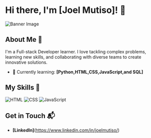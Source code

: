 # Hi there, I'm [Joel Mutiso]! 👋

![Banner Image](https://www.google.com/url?sa=i&url=https%3A%2F%2Fmedium.com%2Fclub-infosphere%2Ffull-stack-web-developer-a-guide-to-learn-787aaf659bfa&psig=AOvVaw2NI_CnFI4tW6tVNZROKnuN&ust=1746702311687000&source=images&cd=vfe&opi=89978449&ved=0CBQQjRxqFwoTCOCth7KbkY0DFQAAAAAdAAAAABAE)

## About Me 🚀

I'm a Full-stack Developer learner. I love tackling complex problems, learning new skills, and collaborating with diverse teams to create innovative solutions.

- 🌱 Currently learning: **[Python,HTML,CSS,JavaScript,and SQL]**

## My Skills 🧠

![HTML](https://img.shields.io/badge/-HTML-E34F26?style=flat-square&logo=html5&logoColor=white)
![CSS](https://img.shields.io/badge/-CSS-1572B6?style=flat-square&logo=css3&logoColor=white)
![JavaScript](https://img.shields.io/badge/-JavaScript-F7DF1E?style=flat-square&logo=javascript&logoColor=black)

## Get in Touch 📬

- **[LinkedIn]**(https://www.linkedin.com/in/joelmutiso/)



